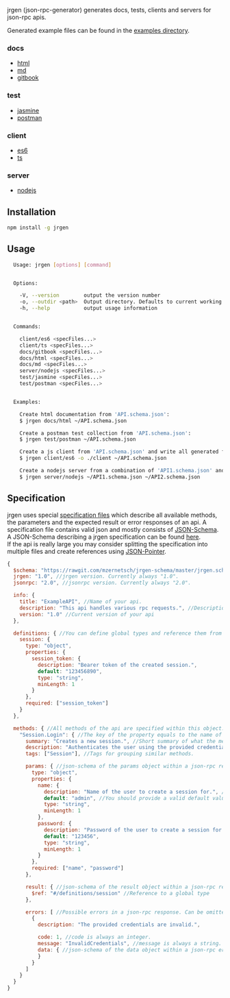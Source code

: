 jrgen (json-rpc-generator) generates docs, tests, clients and servers for json-rpc apis.

Generated example files can be found in the [examples directory](https://github.com/mzernetsch/jrgen/tree/master/examples).

### docs

* [html](https://rawgit.com/mzernetsch/jrgen/master/examples/docs/html/ExampleAPI.html)
* [md](https://rawgit.com/mzernetsch/jrgen/master/examples/docs/md/ExampleAPI.md)
* [gitbook](https://github.com/mzernetsch/jrgen/tree/master/examples/docs/gitbook)

### test

* [jasmine](https://github.com/mzernetsch/jrgen/tree/master/examples/test/jasmine)
* [postman](https://github.com/mzernetsch/jrgen/tree/master/examples/test/postman/ExampleAPI.postman_collection.json)

### client

* [es6](https://github.com/mzernetsch/jrgen/blob/master/examples/client/es6/ExampleAPIClient.js)
* [ts](https://github.com/mzernetsch/jrgen/blob/master/examples/client/ts/ExampleAPIClient.ts)

### server

* [nodejs](https://github.com/mzernetsch/jrgen/blob/master/examples/server/nodejs/ExampleAPIServer.js)

## Installation

```bash
npm install -g jrgen
```

## Usage

```bash
  Usage: jrgen [options] [command]


  Options:

    -V, --version        output the version number
    -o, --outdir <path>  Output directory. Defaults to current working directory.
    -h, --help           output usage information


  Commands:

    client/es6 <specFiles...>
    client/ts <specFiles...>
    docs/gitbook <specFiles...>
    docs/html <specFiles...>
    docs/md <specFiles...>
    server/nodejs <specFiles...>
    test/jasmine <specFiles...>
    test/postman <specFiles...>


  Examples:

    Create html documentation from 'API.schema.json':
    $ jrgen docs/html ~/API.schema.json

    Create a postman test collection from 'API.schema.json':
    $ jrgen test/postman ~/API.schema.json

    Create a js client from 'API.schema.json' and write all generated files into the ./client subdirectory:
    $ jrgen client/es6 -o ./client ~/API.schema.json

    Create a nodejs server from a combination of 'API1.schema.json' and 'API2.schema.json':
    $ jrgen server/nodejs ~/API1.schema.json ~/API2.schema.json
```

## Specification

jrgen uses special [specification files](https://github.com/mzernetsch/jrgen/blob/master/examples/ExampleAPI.schema.json) which describe all available methods, the parameters and the expected result or error responses of an api. A specification file contains valid json and mostly consists of [JSON-Schema](https://spacetelescope.github.io/understanding-json-schema/). A JSON-Schema describing a jrgen specification can be found [here](https://github.com/mzernetsch/jrgen-schema/blob/master/jrgen.schema.json).  
If the api is really large you may consider splitting the specification into multiple files and create references using [JSON-Pointer](https://spacetelescope.github.io/understanding-json-schema/structuring.html#reuse).

```js
{
  $schema: "https://rawgit.com/mzernetsch/jrgen-schema/master/jrgen.schema.json", //Link to the schema. Used for validation and autocompletion in certain editors.
  jrgen: "1.0", //jrgen version. Currently always "1.0".
  jsonrpc: "2.0", //jsonrpc version. Currently always "2.0".

  info: {
    title: "ExampleAPI", //Name of your api.
    description: "This api handles various rpc requests.", //Description or usage information about your api.
    version: "1.0" //Current version of your api
  },

  definitions: { //You can define global types and reference them from anywhere using a "$ref" property
    session: {
      type: "object",
      properties: {
        session_token: {
          description: "Bearer token of the created session.",
          default: "123456890",
          type: "string",
          minLength: 1
        }
      },
      required: ["session_token"]
    }
  },

  methods: { //All methods of the api are specified within this object.
    "Session.Login": { //The key of the property equals to the name of the method.
      summary: "Creates a new session.", //Short summary of what the method does.
      description: "Authenticates the user using the provided credentials and creates a new session.", //Longer description of what the method does.
      tags: ["Session"], //Tags for grouping similar methods.

      params: { //json-schema of the params object within a json-rpc request. Can be omitted if not used.
        type: "object",
        properties: {
          name: {
            description: "Name of the user to create a session for.", //You can provide a description for every property.
            default: "admin", //You should provide a valid default value for each non-object and non-array property. These provided default values will be used to generate example requests and responses.
            type: "string",
            minLength: 1
          },
          password: {
            description: "Password of the user to create a session for.",
            default: "123456",
            type: "string",
            minLength: 1
          }
        },
        required: ["name", "password"]
      },

      result: { //json-schema of the result object within a json-rpc response. Can be omitted if not used.
        $ref: "#/definitions/session" //Reference to a global type
      },

      errors: [ //Possible errors in a json-rpc response. Can be omitted if not used.
        {
          description: "The provided credentials are invalid.",

          code: 1, //code is always an integer.
          message: "InvalidCredentials", //message is always a string.
          data: { //json-schema of the data object within a json-rpc error. Can be omitted if not used.
          }
        }
      ]
    }
  }
}
```
